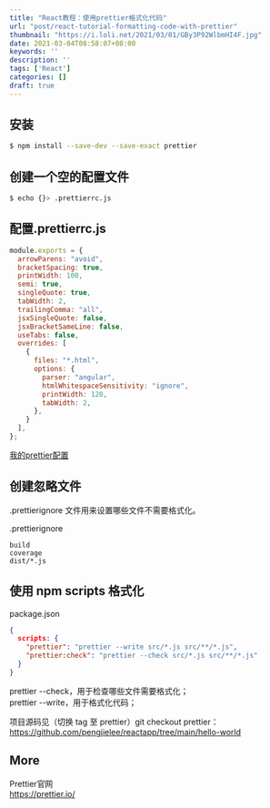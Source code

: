 ```yaml
---
title: "React教程：使用prettier格式化代码"
url: "post/react-tutorial-formatting-code-with-prettier"
thumbnail: "https://i.loli.net/2021/03/01/GBy3P92WlbmHI4F.jpg"
date: 2021-03-04T08:58:07+08:00
keywords: ''
description: ''
tags: ['React']
categories: []
draft: true
---
```



## 安装 

```bash
$ npm install --save-dev --save-exact prettier
```

## 创建一个空的配置文件 
 
```bash
$ echo {}> .prettierrc.js
```

## 配置.prettierrc.js

```javascript
module.exports = {
  arrowParens: "avoid",
  bracketSpacing: true,
  printWidth: 100,
  semi: true,
  singleQuote: true,
  tabWidth: 2,
  trailingComma: "all",
  jsxSingleQuote: false,
  jsxBracketSameLine: false,
  useTabs: false,
  overrides: [
    {
      files: "*.html",
      options: {
        parser: "angular",
        htmlWhitespaceSensitivity: "ignore",
        printWidth: 120,
        tabWidth: 2,
      },
    }
  ],
};
```

[我的prettier配置](/post/my-prettier-config/)

## 创建忽略文件

.prettierignore 文件用来设置哪些文件不需要格式化。

.prettierignore

```
build
coverage
dist/*.js
```

## 使用 npm scripts 格式化

package.json

```json
{
  scripts: {
    "prettier": "prettier --write src/*.js src/**/*.js",
    "prettier:check": "prettier --check src/*.js src/**/*.js"
  }
}
```

prettier --check，用于检查哪些文件需要格式化；  
prettier --write，用于格式化代码；


项目源码见（切换 tag 至 prettier）git checkout prettier： https://github.com/pengjielee/reactapp/tree/main/hello-world

## More 

Prettier官网  
https://prettier.io/   
